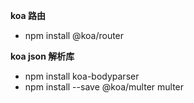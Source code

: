 **koa 路由**

- npm install @koa/router

**koa json 解析库**

- npm install koa-bodyparser
- npm install --save @koa/multer multer

